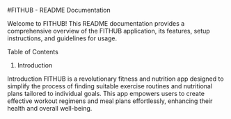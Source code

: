 #FITHUB - README Documentation

Welcome to FITHUB! This README documentation provides a comprehensive overview of the FITHUB application, its features, setup instructions, and guidelines for usage.

Table of Contents
1. Introduction


Introduction
FITHUB is a revolutionary fitness and nutrition app designed to simplify the process of finding suitable exercise routines and nutritional plans tailored to individual goals. This app empowers users to create effective workout regimens and meal plans effortlessly, enhancing their health and overall well-being.







